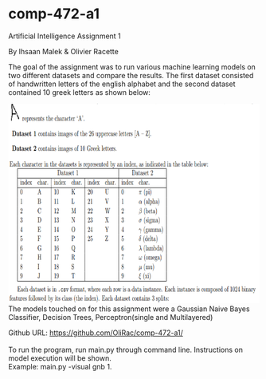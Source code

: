 # comp-472-a1
 Artificial Intelligence Assignment 1

By Ihsaan Malek & Olivier Racette

The goal of the assignment was to run various machine learning models on two different datasets and compare the results.
The first dataset consisted of handwritten letters of the english alphabet and the second dataset contained 10 greek letters as shown below:
<br />

<img src='images/data_desc.PNG' width='700' height='400'>

<br />
The models touched on for this assignment were a Gaussian Naive Bayes Classifier, Decision Trees, Perceptron(single and Multilayered)

Github URL: https://github.com/OliRac/comp-472-a1/ <br />
<br />
To run the program, run main.py through command line. Instructions on model execution will be shown. 
<br />
Example: main.py -visual gnb 1.
